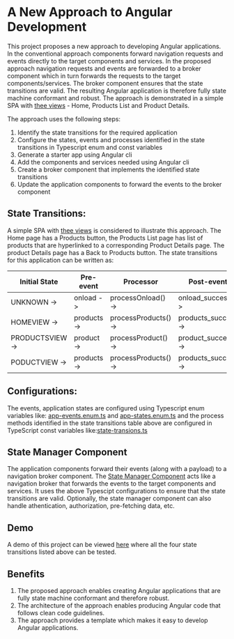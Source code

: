 # A New Approach to Angular Development

This project proposes a new approach to developing Angular applications. In the conventional approach components forward navigation requests and events directly to the target components and services. In the proposed approach navigation requests and events are forwarded to a broker component which in turn forwards the requests to the target components/services. The broker component ensures that the state transitions are valid. The resulting Angular application is therefore fully state machine conformant and robust. The approach is demonstrated in a simple SPA with [thee views](https://mapteb.github.io/new-approach-to-angular-development) - Home, Products List and Product Details.

The approach uses the following steps:

1. Identify the state transitions for the required application
2. Configure the states, events and processes identified in the state transitions in Typescript enum and const variables
3. Generate a starter app using Angular cli
4. Add the components and services needed using Angular cli
5. Create a broker component that implements the identified state transitions
6. Update the application components to forward the events to the broker component

## State Transitions:

A simple SPA with [thee views](https://mapteb.github.io/new-approach-to-angular-development) is considered to illustrate this approach. The Home page has a Products button, the Products List page has list of products that are hyperlinked to a corresponding Product Details page. The product Details page has a Back to Products button. The state transitions for this application can be written as:
   
<strong>Initial State</strong> | <strong>Pre-event</strong> | <strong>Processor</strong> | <strong>Post-event</strong>     | <strong>Final State</strong>
----------------- | ------------------ |------------------ | ------------------ | ------------------ 
  UNKNOWN       -> | onload   -> | processOnload()   -> | onload_success   -> | HOMEVIEW
  HOMEVIEW      -> | products -> | processProducts() -> | products_success -> | PRODUCTSVIEW
  PRODUCTSVIEW  -> | product  -> | processProduct()  -> | product_success  -> | PODUCTVIEW
  PODUCTVIEW    -> | products -> | processProducts() -> | products_success -> | PRODUCTSVIEW

## Configurations:

The events, application states are configured using Typescript enum variables like: [app-events.enum.ts](https://github.com/mapteb/new-approach-to-angular-development/blob/main/src/app/state-transitions-config/app-events.enum.ts) and [app-states.enum.ts](https://github.com/mapteb/new-approach-to-angular-development/blob/main/src/app/state-transitions-config/app-states.enum.ts) and the process methods identified in the state transitions table above are configured in TypeScript const variables like:[state-transions.ts](https://github.com/mapteb/new-approach-to-angular-development/blob/main/src/app/state-transitions-config/state-transitions.ts)

## State Manager Component

The application components forward their events (along with a payload) to a navigation broker component. The [State Manager Component](https://github.com/mapteb/new-approach-to-angular-development/blob/main/src/app/state-transitions-manager/state-transitions-manager.component.ts) acts like a navigation broker that forwards the events to the target components and services. It uses the above Typescipt configurations to ensure that the state transitions are valid. Optionally, the state manager component can also handle athentication, authorization, pre-fetching data, etc.  

## Demo

A demo of this project can be viewed [here](https://mapteb.github.io/new-approach-to-angular-development) where all the four state transitions listed above can be tested.

## Benefits

1. The proposed approach enables creating Angular applications that are fully state machine conformant and therefore robust.
2. The architecture of the approach enables producing Angular code that follows clean code guidelines.
3. The approach provides a template which makes it easy to develop Angular applications.
